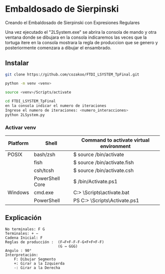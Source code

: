 # Embaldosado de Sierpinski

Creando el Embaldosado de Sierpinski con Expresiones Regulares


Una vez ejecutado el "2LSystem.exe" se abrira la consola de mando y otra ventana donde se dibujara
en la consola indicaremos las veces que la tortuga itere
en la consola mostrara la regla de produccion que se genero y posteriormente comenzara a dibujar el ensambrado.
 

## Instalar
```bash
git clone https://github.com/cozakoo/FTDI_LSYSTEM_TpFinal.git

python -m venv <venv>

source <venv>/Scripts/activate
  
cd FTDI_LSYSTEM_TpFinal
en la consola indicar el numero de iteraciones
Ingrese el numero de iteraciones: <numero_interacciones>
python 2LSystem.py

```
### Activar venv
  
| Platform | Shell           | Command to activate virtual environment |
| -------- | --------------- | --------------------------------------- |
| POSIX    | bash/zsh        | $ source <venv>/bin/activate            |
|          | fish            | $ source <venv>/bin/activate.fish       |
|          | csh/tcsh        | $ source <venv>/bin/activate.csh        |
|          | PowerShell Core | $ <venv>/bin/Activate.ps1               |
| Windows  | cmd.exe         | C:\> <venv>\Scripts\activate.bat        |
|          | PowerShell      | PS C:\> <venv>\Scripts\Activate.ps1     |

## Explicación
    No terminales: F G
    Terminales: + −
    Cadena Inicial: F
    Reglas de producción :  (F→F+F-F-F-G+F+F+F-F)
                            (G → GGG)
    Angulo : 90°
    Interpretación:
        F: Dibujar Segmento
        +: Girar a la Izquierda
        -: Girar a la Derecha